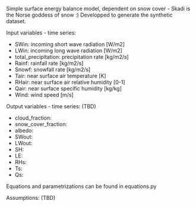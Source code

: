 Simple surface energy balance model, dependent on snow cover - Skadi is the Norse goddess of snow :)
Developped to generate the synthetic dataset.

Input variables - time series:

- SWin: incoming short wave radiation [W/m2]
- LWin: incoming long wave radiation [W/m2]
- total_precipitation: precipitation rate [kg/m2/s]
- Rainf: rainfall rate [kg/m2/s]
- Snowf: snowfall rate [kg/m2/s]
- Tair: near surface air temperature [K]
- RHair: near surface air relative humidity [0-1]
- Qair: near surface specific humidity [kg/kg]
- Wind: wind speed [m/s]

Output variables - time series: (TBD)

- cloud_fraction:
- snow_cover_fraction:
- albedo:
- SWout:
- LWout:
- SH:
- LE:
- RHs:
- Ts:
- Qs:

Equations and parametrizations can be found in equations.py

Assumptions: (TBD)

